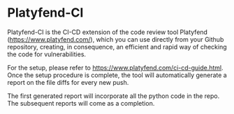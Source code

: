 # Platyfend-CI

Platyfend-CI is the CI-CD extension of the code review tool Platyfend (https://www.platyfend.com/), which you can use directly from your Github repository, creating, in consequence, an efficient and rapid way of checking the code for vulnerabilities.

For the setup, please refer to https://www.platyfend.com/ci-cd-guide.html.
Once the setup procedure is complete, the tool will automatically generate a report on the file diffs for every new push.

The first generated report will incorporate all the python code in the repo. The subsequent reports will come as a completion.
